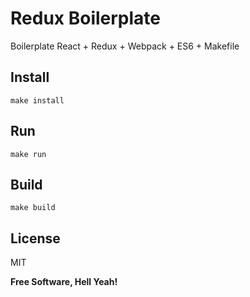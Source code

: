 Redux Boilerplate
===

Boilerplate React + Redux + Webpack + ES6 + Makefile

Install
---

`make install`

Run
---

`make run`

Build
---

`make build`

License
---

MIT

**Free Software, Hell Yeah!**
